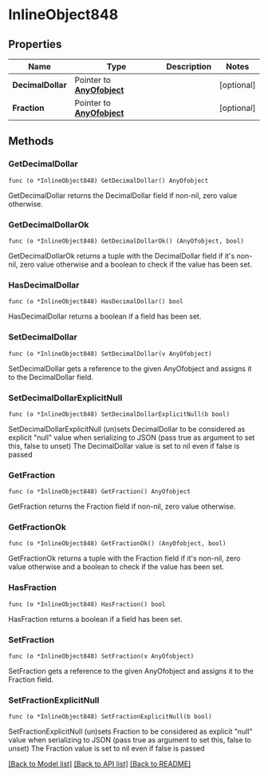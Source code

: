 # InlineObject848

## Properties

Name | Type | Description | Notes
------------ | ------------- | ------------- | -------------
**DecimalDollar** | Pointer to [**AnyOfobject**](anyOf&lt;object&gt;.md) |  | [optional] 
**Fraction** | Pointer to [**AnyOfobject**](anyOf&lt;object&gt;.md) |  | [optional] 

## Methods

### GetDecimalDollar

`func (o *InlineObject848) GetDecimalDollar() AnyOfobject`

GetDecimalDollar returns the DecimalDollar field if non-nil, zero value otherwise.

### GetDecimalDollarOk

`func (o *InlineObject848) GetDecimalDollarOk() (AnyOfobject, bool)`

GetDecimalDollarOk returns a tuple with the DecimalDollar field if it's non-nil, zero value otherwise
and a boolean to check if the value has been set.

### HasDecimalDollar

`func (o *InlineObject848) HasDecimalDollar() bool`

HasDecimalDollar returns a boolean if a field has been set.

### SetDecimalDollar

`func (o *InlineObject848) SetDecimalDollar(v AnyOfobject)`

SetDecimalDollar gets a reference to the given AnyOfobject and assigns it to the DecimalDollar field.

### SetDecimalDollarExplicitNull

`func (o *InlineObject848) SetDecimalDollarExplicitNull(b bool)`

SetDecimalDollarExplicitNull (un)sets DecimalDollar to be considered as explicit "null" value
when serializing to JSON (pass true as argument to set this, false to unset)
The DecimalDollar value is set to nil even if false is passed
### GetFraction

`func (o *InlineObject848) GetFraction() AnyOfobject`

GetFraction returns the Fraction field if non-nil, zero value otherwise.

### GetFractionOk

`func (o *InlineObject848) GetFractionOk() (AnyOfobject, bool)`

GetFractionOk returns a tuple with the Fraction field if it's non-nil, zero value otherwise
and a boolean to check if the value has been set.

### HasFraction

`func (o *InlineObject848) HasFraction() bool`

HasFraction returns a boolean if a field has been set.

### SetFraction

`func (o *InlineObject848) SetFraction(v AnyOfobject)`

SetFraction gets a reference to the given AnyOfobject and assigns it to the Fraction field.

### SetFractionExplicitNull

`func (o *InlineObject848) SetFractionExplicitNull(b bool)`

SetFractionExplicitNull (un)sets Fraction to be considered as explicit "null" value
when serializing to JSON (pass true as argument to set this, false to unset)
The Fraction value is set to nil even if false is passed

[[Back to Model list]](../README.md#documentation-for-models) [[Back to API list]](../README.md#documentation-for-api-endpoints) [[Back to README]](../README.md)


